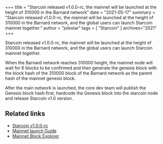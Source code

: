+++
title = "Starcoin released v1.0.0-rc, the mainnet will be launched at the height of 310000 in the Barnard network"
date = "2021-05-17"
summary = "Starcoin released v1.0.0-rc, the mainnet will be launched at the height of 310000 in the Barnard network, and the global users can launch Starcoin mainnet together."
author = "jolestar"
tags = [
    "Starcoin"
]
archives="2021"
+++

Starcoin released v1.0.0-rc, the mainnet will be launched at the height of 310000 in the Barnard network, and the global users can launch Starcoin mainnet together.

When the Barnard network reaches 310000 height, the mainnet node will wait for 6 blocks to be confirmed and then generate the genesis block with the block hash of the 310000 block of the Barnard network as the parent hash of the mainnet genesis block.

After the main network is launched, the core dev team will publish the Genesis block hash first, hardcode the Genesis block into the starcoin node and release Starcoin v1.0 version.

## Related links

* [Starcoin v1.0.0-rc](https://github.com/starcoinorg/starcoin/releases/tag/v1.0.0-rc)
* [Mainnet launch Guide](https://github.com/starcoinorg/starcoin/discussions/2506)
* [Mainnet Block Explorer](https://stcscan.io/main)
